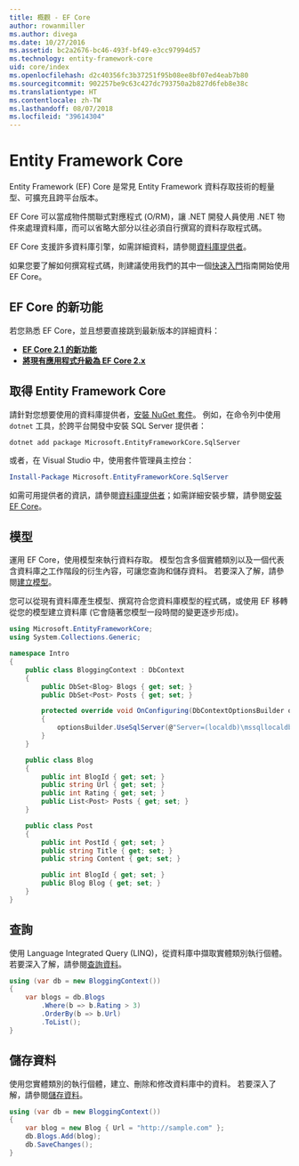 ```yaml
---
title: 概觀 - EF Core
author: rowanmiller
ms.author: divega
ms.date: 10/27/2016
ms.assetid: bc2a2676-bc46-493f-bf49-e3cc97994d57
ms.technology: entity-framework-core
uid: core/index
ms.openlocfilehash: d2c40356fc3b37251f95b08ee8bf07ed4eab7b80
ms.sourcegitcommit: 902257be9c63c427dc793750a2b827d6feb8e38c
ms.translationtype: HT
ms.contentlocale: zh-TW
ms.lasthandoff: 08/07/2018
ms.locfileid: "39614304"
---
```

# <a name="entity-framework-core"></a>Entity Framework Core

Entity Framework (EF) Core 是常見 Entity Framework 資料存取技術的輕量型、可擴充且跨平台版本。

EF Core 可以當成物件關聯式對應程式 (O/RM)，讓 .NET 開發人員使用 .NET 物件來處理資料庫，而可以省略大部分以往必須自行撰寫的資料存取程式碼。

EF Core 支援許多資料庫引擎，如需詳細資料，請參閱[資料庫提供者](providers/index.md)。

如果您要了解如何撰寫程式碼，則建議使用我們的其中一個[快速入門](get-started/index.md)指南開始使用 EF Core。

## <a name="what-is-new-in-ef-core"></a>EF Core 的新功能

若您熟悉 EF Core，並且想要直接跳到最新版本的詳細資料：

- **[EF Core 2.1 的新功能](xref:core/what-is-new/ef-core-2.1)**
- **[將現有應用程式升級為 EF Core 2.x](xref:core/miscellaneous/1x-2x-upgrade)**


## <a name="get-entity-framework-core"></a>取得 Entity Framework Core

請針對您想要使用的資料庫提供者，[安裝 NuGet 套件](https://docs.nuget.org/ndocs/quickstart/use-a-package)。 例如，在命令列中使用 `dotnet` 工具，於跨平台開發中安裝 SQL Server 提供者：

``` Console
dotnet add package Microsoft.EntityFrameworkCore.SqlServer
```

或者，在 Visual Studio 中，使用套件管理員主控台：

``` PowerShell
Install-Package Microsoft.EntityFrameworkCore.SqlServer
```
如需可用提供者的資訊，請參閱[資料庫提供者](providers/index.md)；如需詳細安裝步驟，請參閱[安裝 EF Core](get-started/install/index.md)。

## <a name="the-model"></a>模型

運用 EF Core，使用模型來執行資料存取。 模型包含多個實體類別以及一個代表含資料庫之工作階段的衍生內容，可讓您查詢和儲存資料。 若要深入了解，請參閱[建立模型](modeling/index.md)。

您可以從現有資料庫產生模型、撰寫符合您資料庫模型的程式碼，或使用 EF 移轉從您的模型建立資料庫 (它會隨著您模型一段時間的變更逐步形成)。

``` csharp
using Microsoft.EntityFrameworkCore;
using System.Collections.Generic;

namespace Intro
{
    public class BloggingContext : DbContext
    {
        public DbSet<Blog> Blogs { get; set; }
        public DbSet<Post> Posts { get; set; }

        protected override void OnConfiguring(DbContextOptionsBuilder optionsBuilder)
        {
            optionsBuilder.UseSqlServer(@"Server=(localdb)\mssqllocaldb;Database=MyDatabase;Trusted_Connection=True;");
        }
    }

    public class Blog
    {
        public int BlogId { get; set; }
        public string Url { get; set; }
        public int Rating { get; set; }
        public List<Post> Posts { get; set; }
    }

    public class Post
    {
        public int PostId { get; set; }
        public string Title { get; set; }
        public string Content { get; set; }

        public int BlogId { get; set; }
        public Blog Blog { get; set; }
    }
}
```

## <a name="querying"></a>查詢

使用 Language Integrated Query (LINQ)，從資料庫中擷取實體類別執行個體。 若要深入了解，請參閱[查詢資料](querying/index.md)。

``` csharp
using (var db = new BloggingContext())
{
    var blogs = db.Blogs
        .Where(b => b.Rating > 3)
        .OrderBy(b => b.Url)
        .ToList();
}
```

## <a name="saving-data"></a>儲存資料

使用您實體類別的執行個體，建立、刪除和修改資料庫中的資料。 若要深入了解，請參閱[儲存資料](saving/index.md)。

``` csharp
using (var db = new BloggingContext())
{
    var blog = new Blog { Url = "http://sample.com" };
    db.Blogs.Add(blog);
    db.SaveChanges();
}
```
